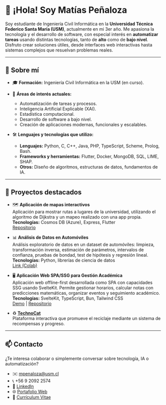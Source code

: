 # 👋 ¡Hola! Soy Matías Peñaloza

Soy estudiante de Ingeniería Civil Informática en la **Universidad Técnica Federico Santa María (USM)**, actualmente en mi 3er año. Me apasiona la tecnología y el desarrollo de software, con especial interés en **automatizar tareas** usando distintas tecnologías, tanto de **alto** como de **bajo nivel**. Disfruto crear soluciones útiles, desde interfaces web interactivas hasta sistemas complejos que resuelvan problemas reales.

---

## 🌟 Sobre mí

- 🎓 **Formación:** Ingeniería Civil Informática en la USM (en curso).
- 🧠 **Áreas de interés actuales:**
  - Automatización de tareas y procesos.
  - Inteligencia Artificial Explicable (XAI).
  - Estadística computacional.
  - Desarrollo de software a bajo nivel.
  - Creación de aplicaciones modernas, funcionales y escalables.

- 🛠️ **Lenguajes y tecnologías que utilizo:**
  - **Lenguajes:** Python, C, C++, Java, PHP, TypeScript, Scheme, Prolog, Bash.
  - **Frameworks y herramientas:** Flutter, Docker, MongoDB, SQL, LIME, SHAP.
  - **Otros:** Diseño de algoritmos, estructuras de datos, fundamentos de IA.

---

## 🚀 Proyectos destacados
- 🗺️ **Aplicación de mapas interactivos**  
  Aplicación para mostrar rutas a lugares de la universidad, utilizando el algoritmo de Dijkstra y un mapeo realizado con una app propia.  
  **Tecnologías:** Cosmos DB (Azure), Express, Flutter  
  [Repositorio](https://github.com/Room-Track)

- 📊 **Análisis de Datos en Automóviles**  
  Análisis exploratorio de datos en un dataset de automóviles: limpieza, transformación inversa, estimación de parámetros, intervalos de confianza, pruebas de bondad, test de hipótesis y regresión lineal.  
  **Tecnologías:** Python, librerías de ciencia de datos  
  [Link (Colab)](https://colab.research.google.com/drive/1XRXwAjej0ckybiYi3LHFj-ltwO6ZsBH_?usp=sharing)

- 🖥️ **Aplicación Web SPA/SSG para Gestión Académica**  
  Aplicación web offline-first desarrollada como SPA con capacidades SSG usando SvelteKit. Permite gestionar horarios, calcular notas con predicciones matemáticas, organizar eventos y seguimiento académico.  
  **Tecnologías:** SvelteKit, TypeScript, Bun, Tailwind CSS  
  [Demo](https://ramolibre.vercel.app/) | [Repositorio](https://github.com/madmti/RamoLibre)

- ♻️ [**TechnoCat**](https://github.com/madmti/TechnoCat)  
  Plataforma interactiva que promueve el reciclaje mediante un sistema de recompensas y progreso.

---

## 📫 Contacto

¿Te interesa colaborar o simplemente conversar sobre tecnología, IA o automatización?

- ✉️ mpenaloza@usm.cl  
- 📞 +56 9 2092 2574  
- 💼 [LinkedIn](https://www.linkedin.com/in/matias-daniel-peñaloza-bustamante-26041733b)  
- 🌐 [Portafolio Web](https://madmti.github.io/)
- 📄 [Currículum Vitae](https://github.com/madmti/madmti/blob/main/CV/MatiasPe%C3%B1aloza_CV.pdf)